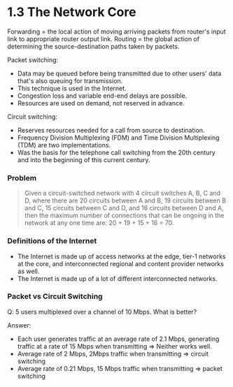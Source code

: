# 1.3 The Network Core
Forwarding = the local action of moving arriving packets from router's input link to appropriate router output link.
Routing = the global action of determining the source-destination paths taken by packets.

Packet switching:
* Data may be queued before being transmitted due to other users' data that's also queuing for transmission.
* This technique is used in the Internet.
* Congestion loss and variable end-end delays are possible.
* Resources are used on demand, not reserved in advance.

Circuit switching:
* Reserves resources needed for a call from source to destination.
* Frequency Division Multiplexing (FDM) and Time Division Multiplexing (TDM) are two implementations.
* Was the basis for the telephone call switching from the 20th century and into the beginning of this current century.

### Problem
> Given a circuit-switched network with 4 circuit switches A, B, C and D,
where there are 20 circuits between A and B, 19 circuits between B and C, 15 circuits between C and D, and 16 circuits between D and A, 
then the maximum number of connections that can be ongoing in the network at any one time are: 20 + 19 + 15 + 16 = 70. 

### Definitions of the Internet
* The Internet is made up of access networks at the edge, tier-1 networks at the core, and interconnected regional and content provider networks as well.
* The Internet is made up of a lot of different interconnected networks.

### Packet vs Circuit Switching
Q: 5 users multiplexed over a channel of 10 Mbps. What is better?

Answer:
* Each user generates traffic at an average rate of 2.1 Mbps, generating traffic at a rate of 15 Mbps when transmitting => Neither works well.
* Average rate of 2 Mbps, 2Mbps traffic when transmitting => circuit switching
* Average rate of 0.21 Mbps, 15 Mbps traffic when transmitting => packet switching